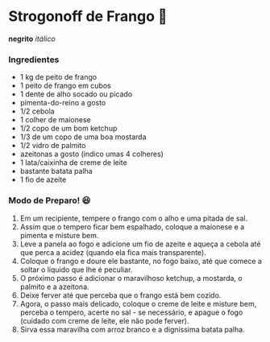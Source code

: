 # Strogonoff de Frango :chicken: #



**negrito** _itálico_ 

### Ingredientes ###

- 1 kg de peito de frango
- 1 peito de frango em cubos
- 1 dente de alho socado ou picado
- pimenta-do-reino a gosto
- 1/2 cebola
- 1 colher de maionese
- 1/2 copo de um bom ketchup
- 1/3 de um copo de uma boa mostarda
- 1/2 vidro de palmito
- azeitonas a gosto (indico umas 4 colheres)
- 1 lata/caixinha de creme de leite
- bastante batata palha
- 1 fio de azeite

### Modo de Preparo! :satisfied:

1. Em um recipiente, tempere o frango com o alho e uma pitada de sal.
2. Assim que o tempero ficar bem espalhado, coloque a maionese e a pimenta e misture bem.
3. Leve a panela ao fogo e adicione um fio de azeite e aqueça a cebola até que perca a acidez (quando ela fica mais transparente).
4. Coloque o frango e doure ele bastante, no fogo baixo, até que comece a soltar o líquido que lhe é peculiar.
5. O próximo passo é adicionar o maravilhoso ketchup, a mostarda, o palmito e a azeitona.
6. Deixe ferver até que perceba que o frango está bem cozido.
7. Agora, o passo mais delicado, coloque o creme de leite e misture bem, perceba o tempero, acerte no sal - se necessário, e apague o fogo (cuidado com creme de leite, ele não pode ferver).
8. Sirva essa maravilha com arroz branco e a digníssima batata palha.











